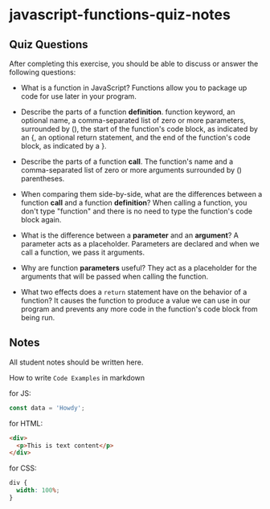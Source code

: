 # javascript-functions-quiz-notes

## Quiz Questions

After completing this exercise, you should be able to discuss or answer the following questions:

- What is a function in JavaScript?
  Functions allow you to package up code for use later in your program.

- Describe the parts of a function **definition**.
  function keyword, an optional name, a comma-separated list of zero or more parameters, surrounded by (), the start of the function's code block, as indicated by an {, an optional return statement, and the end of the function's code block, as indicated by a }.

- Describe the parts of a function **call**.
  The function's name and a comma-separated list of zero or more arguments surrounded by () parentheses.

- When comparing them side-by-side, what are the differences between a function **call** and a function **definition**?
  When calling a function, you don't type "function" and there is no need to type the function's code block again.

- What is the difference between a **parameter** and an **argument**?
  A parameter acts as a placeholder. Parameters are declared and when we call a function, we pass it arguments.

- Why are function **parameters** useful?
  They act as a placeholder for the arguments that will be passed when calling the function.

- What two effects does a `return` statement have on the behavior of a function?
  It causes the function to produce a value we can use in our program and prevents any more code in the function's code block from being run.

## Notes

All student notes should be written here.

How to write `Code Examples` in markdown

for JS:

```javascript
const data = 'Howdy';
```

for HTML:

```html
<div>
  <p>This is text content</p>
</div>
```

for CSS:

```css
div {
  width: 100%;
}
```
